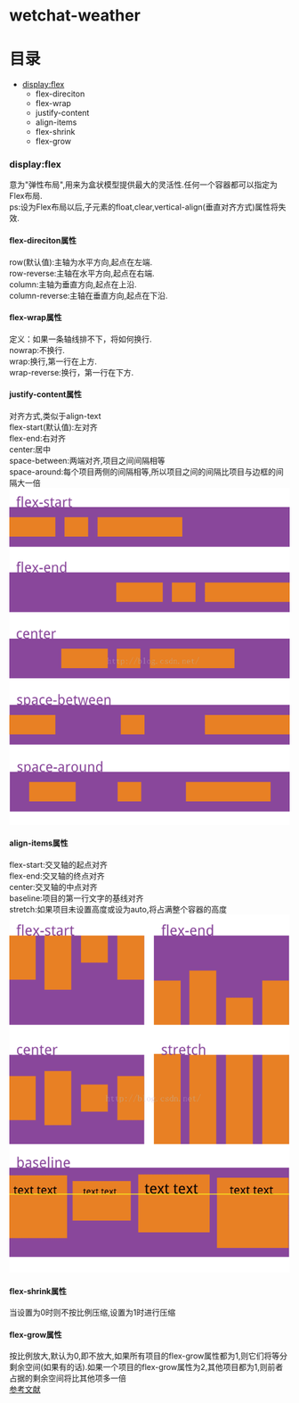 # wetchat-weather
# 目录
* [display:flex](#dis)
   * flex-direciton
   * flex-wrap
   * justify-content
   * align-items
   * flex-shrink
   * flex-grow
### <a id="dis">display:flex</a>
意为"弹性布局",用来为盒状模型提供最大的灵活性.任何一个容器都可以指定为Flex布局.
<br>ps:设为Flex布局以后,子元素的float,clear,vertical-align(垂直对齐方式)属性将失效.
#### flex-direciton属性
row(默认值):主轴为水平方向,起点在左端.
<br>row-reverse:主轴在水平方向,起点在右端.
<br>column:主轴为垂直方向,起点在上沿.
<br>column-reverse:主轴在垂直方向,起点在下沿.
#### flex-wrap属性
定义：如果一条轴线排不下，将如何换行.
<br>nowrap:不换行.
<br>wrap:换行,第一行在上方.
<br>wrap-reverse:换行，第一行在下方.
#### justify-content属性
对齐方式,类似于align-text
<br>flex-start(默认值):左对齐
<br>flex-end:右对齐
<br>center:居中
<br>space-between:两端对齐,项目之间间隔相等
<br>space-around:每个项目两侧的间隔相等,所以项目之间的间隔比项目与边框的间隔大一倍
![](/images/justify-content.png)
#### align-items属性
flex-start:交叉轴的起点对齐
<br>flex-end:交叉轴的终点对齐
<br>center:交叉轴的中点对齐
<br>baseline:项目的第一行文字的基线对齐
<br>stretch:如果项目未设置高度或设为auto,将占满整个容器的高度
![](/images/align-items.png)
#### flex-shrink属性
当设置为0时则不按比例压缩,设置为1时进行压缩
#### flex-grow属性
按比例放大,默认为0,即不放大,如果所有项目的flex-grow属性都为1,则它们将等分剩余空间(如果有的话).如果一个项目的flex-grow属性为2,其他项目都为1,则前者占据的剩余空间将比其他项多一倍
<br>[参考文献](https://blog.csdn.net/linda_417/article/details/51507176)
